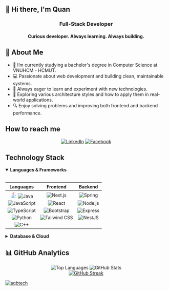 ## 👋 Hi there, I'm Quan
<div align="center">
  <h3>Full-Stack Developer</h3>
  <h4> Curious developer. Always learning. Always building.</h4>
</div>

## 🌟 About Me
- 📖 I’m currently studying a bachelor's degree in Computer Science at VNUHCM - HCMUT.
- 💻 Passionate about web development and building clean, maintainable systems.  
- 🚀 Always eager to learn and experiment with new technologies.  
- 📘 Exploring various architecture styles and how to apply them in real-world applications.  
- 🔍 Enjoy solving problems and improving both frontend and backend performance.  


## How to reach me
<p align="center">
  <a href="https://linkedin.com/in/quantvna" target="_blank"><img src="https://img.shields.io/badge/LinkedIn-0077B5?style=flat-square&logo=linkedin&logoColor=white" alt="LinkedIn"/></a>
  <a href="https://fb.com/anhquan.hcmut.cse" target="_blank"><img src="https://img.shields.io/badge/Facebook-1877F2?style=flat-square&logo=facebook&logoColor=white" alt="Facebook"/></a>
<!--   <a href="mailto:tvnaquan@gmail.com" target="_blank">
    <img align="center" src="https://cdn-icons-png.flaticon.com/512/281/281769.png" alt="Email Icon" height="30" width="40"/>
  </a> -->
</p>


## Technology Stack

<details open>
<summary><b>Languages & Frameworks</b></summary>
<br>
<div align="center">

| Languages | Frontend | Backend | 
|:---------:|:--------:|:-------:|
| <img src="https://raw.githubusercontent.com/devicons/devicon/master/icons/java/java-original.svg" width="20"/> ![Java](https://img.shields.io/badge/Java-007396?style=flat-square&logoColor=white) | ![Next.js](https://img.shields.io/badge/Next.js-000000?style=flat-square&logo=nextdotjs&logoColor=white) | ![Spring](https://img.shields.io/badge/Spring-6DB33F?style=flat-square&logo=spring&logoColor=white) |
| ![JavaScript](https://img.shields.io/badge/JavaScript-F7DF1E?style=flat-square&logo=javascript&logoColor=black) | ![React](https://img.shields.io/badge/React-61DAFB?style=flat-square&logo=react&logoColor=black) | ![Node.js](https://img.shields.io/badge/Node.js-339933?style=flat-square&logo=nodedotjs&logoColor=white) | 
| ![TypeScript](https://img.shields.io/badge/TypeScript-3178C6?style=flat-square&logo=typescript&logoColor=white) | ![Bootstrap](https://img.shields.io/badge/Bootstrap-7952B3?style=flat-square&logo=bootstrap&logoColor=white) | ![Express](https://img.shields.io/badge/Express-000000?style=flat-square&logo=express&logoColor=white) |
| ![Python](https://img.shields.io/badge/Python-3776AB?style=flat-square&logo=python&logoColor=white) | ![Tailwind CSS](https://img.shields.io/badge/Tailwind-38B2AC?style=flat-square&logo=tailwind-css&logoColor=white) | ![NestJS](https://img.shields.io/badge/NestJS-E0234E?style=flat-square&logo=nestjs&logoColor=white) |
| ![C++](https://img.shields.io/badge/C++-00599C?style=flat-square&logo=cplusplus&logoColor=white) |  |  |


</div>

</details>

<details>
<summary><b>Database & Cloud</b></summary>
<br>
<div align="center">

| Databases | Cloud & DevOps | Tools |
|:---------:|:-------------:|:-----:|
| ![MySQL](https://img.shields.io/badge/MySQL-4479A1?style=flat-square&logo=mysql&logoColor=white) | ![Docker](https://img.shields.io/badge/Docker-2496ED?style=flat-square&logo=docker&logoColor=white) | ![Git](https://img.shields.io/badge/Git-F05032?style=flat-square&logo=git&logoColor=white) |
| ![Redis](https://img.shields.io/badge/Redis-DC382D?style=flat-square&logo=redis&logoColor=white) | ![Jenkins](https://img.shields.io/badge/Jenkins-D24939?style=flat-square&logo=jenkins&logoColor=white) | ![Postman](https://img.shields.io/badge/Postman-FF6C37?style=flat-square&logo=postman&logoColor=white) |
| ![MongoDB](https://img.shields.io/badge/MongoDB-47A248?style=flat-square&logo=mongodb&logoColor=white) | ![NGINX](https://img.shields.io/badge/NGINX-009639?style=flat-square&logo=nginx&logoColor=white) | ![Linux](https://img.shields.io/badge/Linux-FCC624?style=flat-square&logo=linux&logoColor=black) |

</div>
</details>

## 📊 GitHub Analytics

<div align="center">
  <img src="https://github-readme-stats.vercel.app/api/top-langs?username=aqbtech&show_icons=true&locale=en&layout=compact&theme=github_light&hide_border=true&bg_color=ffffff" alt="Top Languages" height="180em" />
  <img src="https://github-readme-stats.vercel.app/api?username=aqbtech&show_icons=true&locale=en&theme=github_light&hide_border=true&bg_color=ffffff" alt="GitHub Stats" height="180em" />
</div>

<div align="center">
  <a href="https://git.io/streak-stats"><img src="https://github-readme-streak-stats-one-smoky.vercel.app?user=aqbtech&hide_border=true" alt="GitHub Streak" /></a>
  
</div>
<p align="left"> <a href="https://github.com/ryo-ma/github-profile-trophy"><img src="https://github-profile-trophy.vercel.app/?username=aqbtech" alt="aqbtech" /></a> </p>
